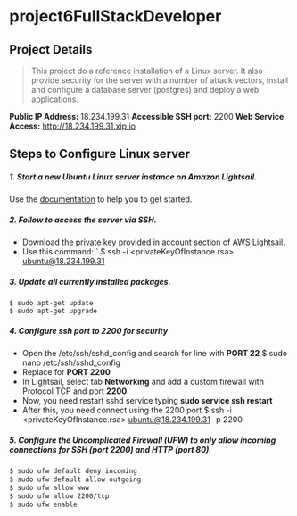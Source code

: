 # project6FullStackDeveloper

## Project Details
  > This project do a reference installation of a Linux server. It also provide security for the server with a number of attack vectors, install and configure a database server (postgres) and deploy a web applications.

**Public IP Address:** 18.234.199.31
**Accessible SSH port:** 2200
**Web Service Access:** http://18.234.199.31.xip.io

## Steps to Configure Linux server
##### 1. Start a new Ubuntu Linux server instance on Amazon Lightsail. 
Use the [documentation](https://aws.amazon.com/documentation/lightsail/) to help you to get started. 
##### 2. Follow to access the server via SSH.
* Download the private key provided in account section of AWS Lightsail.
* Use this command:
    ` $ ssh -i <privateKeyOfInstance.rsa> ubuntu@18.234.199.31
##### 3. Update all currently installed packages.
```
$ sudo apt-get update
$ sudo apt-get upgrade
```
##### 4. Configure ssh port to 2200 for security
* Open the /etc/ssh/sshd_config and search for line with **PORT 22**
$ sudo nano /etc/ssh/sshd_config
* Replace for **PORT 2200**
* In Lightsail, select tab **Networking** and add a custom firewall with Protocol TCP and port **2200**.
* Now, you need restart sshd service typing **sudo service ssh restart**
* After this, you need connect using the 2200 port
$ ssh -i <privateKeyOfInstance.rsa> ubuntu@18.234.199.31 -p 2200
##### 5. Configure the Uncomplicated Firewall (UFW) to only allow incoming connections for SSH (port 2200) and HTTP (port 80).
```bash
$ sudo ufw default deny incoming
$ sudo ufw default allow outgoing
$ sudo ufw allow www
$ sudo ufw allow 2200/tcp
$ sudo ufw enable
```


